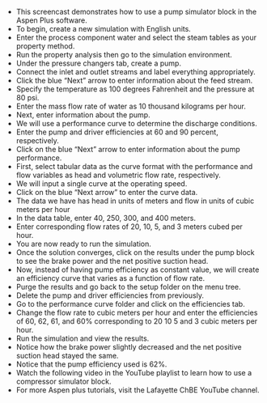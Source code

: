 - This screencast demonstrates how to use a pump simulator block in the Aspen Plus software. 
- To begin, create a new simulation with English units.
- Enter the process component water and select the steam tables as your property method.
- Run the property analysis then go to the simulation environment. 
- Under the pressure changers tab, create a pump.
- Connect the inlet and outlet streams and label everything appropriately.
- Click the blue “Next” arrow to enter information about the feed stream. 
- Specify the temperature as 100 degrees Fahrenheit and the pressure at 80 psi.
- Enter the mass flow rate of water as 10 thousand kilograms per hour.
- Next, enter information about the pump.
- We will use a performance curve to determine the discharge conditions. 
- Enter the pump and driver efficiencies at 60 and 90 percent, respectively.
- Click on the blue “Next” arrow to enter information about the pump performance.
- First, select tabular data as the curve format with the performance and flow variables as head and volumetric flow rate, respectively. 
- We will input a single curve at the operating speed. 
- Click on the blue “Next arrow” to enter the curve data.
- The data we have has head in units of meters and flow in units of cubic meters per hour 
- In the data table, enter 40, 250, 300, and 400 meters.
- Enter corresponding flow rates of 20, 10, 5, and 3 meters cubed per hour.
- You are now ready to run the simulation.
- Once the solution converges, click on the results under the pump block to see the brake power and the net positive suction head.
- Now, instead of having pump efficiency as constant value, we will create an efficiency curve that varies as a function of flow rate.
- Purge the results and go back to the setup folder on the menu tree.
- Delete the pump and driver efficiencies from previously.
- Go to the performance curve folder and click on the efficiencies tab.
- Change the flow rate to cubic meters per hour and enter the efficiencies of 60, 62, 61, and 60% corresponding to 20 10 5 and 3 cubic meters per hour.
- Run the simulation and view the results.
- Notice how the brake power slightly decreased and the net positive suction head stayed the same.
- Notice that the pump efficiency used is 62%.
- Watch the following video in the YouTube playlist to learn how to use a compressor simulator block.
- For more Aspen plus tutorials, visit the Lafayette ChBE YouTube channel.
